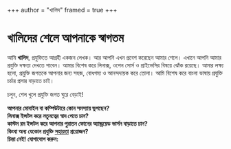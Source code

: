 +++
author = "খালিদ"
framed = true
+++
# খালিদের শেলে আপনাকে স্বাগতম

আমি **খালিদ**, প্রযুক্তিতে আগ্রহী একজন লেখক। আর আপনি এখন প্রবেশ করেছেন আমার শেলে। এখানে আপনি আমার প্রযুক্তি দক্ষতা দেখতে পাবেন। আমার বিশেষ করে লিনাক্স, ওপেন সোর্স ও প্রাইভেসির বিষয়ে ঝোঁক রয়েছে। আমার লক্ষ্য হলো, প্রযুক্তি জগতকে আপনার জন্য সহজ, বোধগম্য ও আনন্দদায়ক করে তোলা। আমি বিশেষ করে বাংলা ভাষায় প্রযুক্তি চর্চার প্রসার বাড়াতে চাই।

চলুন, শেল খুলে প্রযুক্তি জগত ঘুরে বেড়াই!

__আপনার মোবাইল বা কম্পিউটারে কোন সমস্যায় ভুগছেন?__  
__লিনাক্স ইন্সটল করে নতুনত্বের স্বাদ পেতে চান?__  
__কাস্টম রম ইন্সটল করে আপনার পুরাতন ফোনের অ্যান্ড্রয়েড ভার্সন বাড়াতে চান?__  
__কিংবা অন্য যেকোন প্রযুক্তি [সহায়তা](https://blog.khalidrafi.me/bn/services/) প্রয়োজন?__  
__চিন্তা নেই! যোগাযোগ করুন:__

<div class="social-icon">
    <a href="mailto:khalidershell.duarg@slmail.me" class="nf nf-cod-mail"></a>
    <a href="https://t.me/khalidershell" class="nf nf-fae-telegram"></a>
    <a href="https://x.com/khalidershell" class="nf nf-dev-twitter"></a>
    <a href="https://www.facebook.com/profile.php?id=61575714120165" class="nf nf-fa-facebook"></a>
</div>
